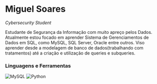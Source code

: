# Miguel Soares #

*Cybersecurity Student*

Estudante de Segurança da Informação com muito apreço pelos Dados. Atualmente estou focado em aprender Sistema de Gerenciamentos de Dados em SQL, como MySQL, SQL Server, Oracle entre outros. Viso aprender desde a modelagem de  banco de dados(trabalhando com tratamentos) até a criação e utilização de queries e subqueries.

### Linguagens e Ferramentas ###

![MySQL](https://img.shields.io/badge/MySQL-005C84?style=for-the-badge&logo=mysql&logoColor=white)    ![Python](https://img.shields.io/badge/Python-3776AB?style=for-the-badge&logo=python&logoColor=white)


